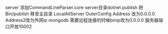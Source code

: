 server 添加CommandLineParser.core
server目录dotnet publish
把Bin/pubilsh 移至主目录
LocalAllServer 
OuterConfig Address 改为0.0.0.0  Address2改为外网ip
mongodb 需要远程连接的时候binip改为0.0.0.0
服务器端口开放10002